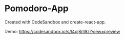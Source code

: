 # Pomodoro-App
Created with CodeSandbox and create-react-app.

Demo: https://codesandbox.io/s/l4oj8rll8z?view=preview
